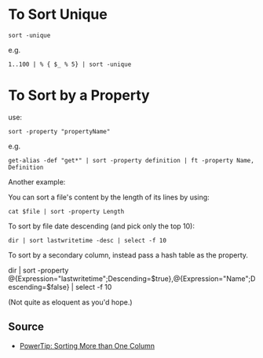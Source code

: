 # To Sort Unique

    sort -unique

e.g.

    1..100 | % { $_ % 5} | sort -unique

# To Sort by a Property

use:

    sort -property "propertyName"

e.g. 

    get-alias -def "get*" | sort -property definition | ft -property Name, Definition

Another example:

You can sort a file's content by the length of its lines by using:

    cat $file | sort -property Length

To sort by file date descending (and pick only the top 10):

	dir | sort lastwritetime -desc | select -f 10

To sort by a secondary column, instead pass a hash table as the property.

dir | sort -property @{Expression="lastwritetime";Descending=$true},@{Expression="Name";Descending=$false} | select -f 10

(Not quite as eloquent as you'd hope.) 




## Source

* [PowerTip: Sorting More than One Column](https://devblogs.microsoft.com/scripting/powertip-sorting-more-than-one-column/)